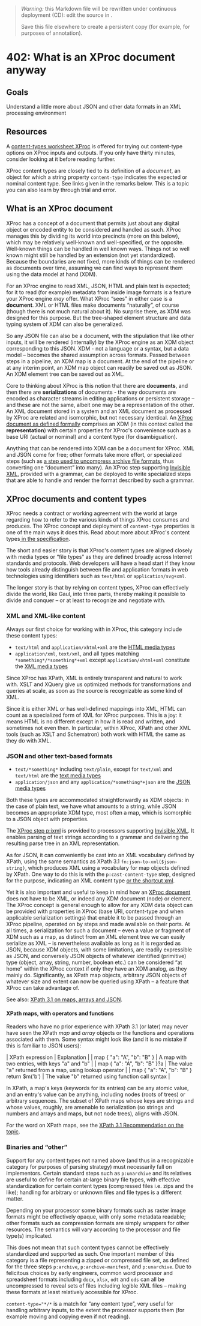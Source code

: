

> *Warning:* this Markdown file will be rewritten under continuous deployment (CD): edit the source in [](../../..).
> 
> Save this file elsewhere to create a persistent copy (for example, for purposes of annotation).

# 402: What is an XProc document anyway

## Goals

Understand a little more about JSON and other data formats in an XML processing environment

## Resources

A [content-types worksheet XProc](../../worksheets/CONTENT-TYPE_worksheet.xpl) is offered for trying out content-type options on XProc inputs and outputs. If you only have thirty minutes, consider looking at it before reading further.

XProc content types are closely tied to its definition of a *document*, an object for which a string property `content-type` indicates the expected or nominal content type. See links given in the remarks below. This is a topic you can also learn by through trial and error.

## What is an XProc document

XProc has a concept of a document that permits just about any digital object or encoded entity to be considered and handled as such. XProc manages this by dividing its world into precincts (more on this below), which may be relatively well-known and well-specified, or the opposite. Well-known things can be handled in well known ways. Things not so well known might still be handled by an extension (not yet standardized). Because the boundaries are not fixed, more kinds of things can be rendered as documents over time, assuming we can find ways to represent them using the data model at hand (XDM).

For an XProc engine to read XML, JSON, HTML and plain text is expected; for it to read (for example) metadata from inside image formats is a feature your XProc engine *may* offer. What XProc &ldquo;sees&rdquo; in either case is a **document**. XML or HTML files make documents &ldquo;naturally&rdquo;, of course (though there is not much natural about it). No surprise there, as XDM was designed for this purpose. But the tree-shaped element structure and data typing system of XDM can also be generalized.

So any JSON file can also be a document, with the stipulation that like other inputs, it will be rendered (internally) by the XProc engine as an XDM object corresponding to this JSON. XDM - not a language or a syntax, but a data model – becomes the shared assumption across formats. Passed between steps in a pipeline, an XDM map is a document. At the end of the pipeline or at any interim point, an XDM map object can readily be saved out as JSON. An XDM element tree can be saved out as XML.

Core to thinking about XProc is this notion that there are **documents**, and then there are **serializations** of documents - the way documents are encoded as character streams in editing applications or persistent storage – and these are not the same, albeit one may be a representation of the other. An XML document stored in a system and an XML document as processed by XProc are related and isomorphic, but not necessary identical. An [XProc                document as defined formally](https://spec.xproc.org/3.0/xproc/#documents) comprises an XDM (in this context called the **representation**) with certain properties for XProc's convenience such as a base URI (actual or nominal) and a content type (for disambiguation).

Anything that can be rendered into XDM can be a document for XProc. XML and JSON come for free; other formats take more effort, or specialized steps (such as [a step used to uncompress archive file formats](https://spec.xproc.org/3.0/steps/#c.unarchive), thus converting one &ldquo;document&rdquo; into many). An XProc step supporting [Invisible XML](https://spec.xproc.org/master/head/ixml/#c.invisible-xml), provided with a grammar, can be deployed to write specialized steps that are able to handle and render the format described by such a grammar.

## XProc documents and content types

XProc needs a contract or working agreement with the world at large regarding how to refer to the various kinds of things XProc consumes and produces. The XProc concept and deployment of `content-type` properties is one of the main ways it does this. Read about more about XProc's content types[ in the specification](https://spec.xproc.org/3.0/xproc/#documents).

The short and easier story is that XProc's content types are aligned closely with media types or &ldquo;file types&rdquo; as they are defined broadly across Internet standards and protocols. Web developers will have a head start if they know how tools already distinguish between file and application formats in web technologies using identifiers such as `text/html` or `application/svg+xml`.

The longer story is that by relying on content types, XProc can effectively divide the world, like Gaul, into three parts, thereby making it possible to divide and conquer – or at least to recognize and negotiate with.

### XML and XML-like content

Always our first choice for working with in XProc, this category include these content types:

* `text/html` and `application/xhtml+xml` are the [HTML media types](https://spec.xproc.org/3.0/xproc/#html-documents)
* `application/xml`, `text/xml`, and all types matching `*something*/*something*+xml` except `application/xhtml+xml` constitute the [XML media types](https://spec.xproc.org/3.0/xproc/#xml-documents)

Since XProc has XPath, XML is entirely transparent and natural to work with. XSLT and XQuery give us optimized methods for transformations and queries at scale, as soon as the source is recognizable as some kind of XML.

Since it is either XML or has well-defined mappings into XML, HTML can count as a specialized form of XML for XProc purposes. This is a joy: it means HTML is no different except in how it is read and written, and sometimes not even then. In particular, within XProc, XPath and other XML tools (such as XSLT and Schematron) both work with HTML the same as they do with XML.

### JSON and other text-based formats

* `text/*something*` including `text/plain`, except for `text/xml` and `text/html` are the [text media types](https://spec.xproc.org/3.0/xproc/#text-documents)
* `application/json` and any `application/*something*+json` are the [JSON media types](https://spec.xproc.org/3.0/xproc/#json-documents)

Both these types are accommodated straightforwardly as XDM objects: in the case of plain text, we have what amounts to a string, while JSON becomes an appropriate XDM type, most often a map, which is isomorphic to a JSON object with properties.

The [XProc step p:ixml](https://spec.xproc.org/lastcall-2024-08/head/ixml/) is provided to processors supporting [Invisible XML](https://invisiblexml.org/). It enables parsing of text strings according to a grammar and delivering the resulting parse tree in an XML representation.

As for JSON, it can conveniently be cast into an XML vocabulary defined by XPath, using the same semantics as XPath 3.1 `fn:json-to-xml($json-string)`, which produces XML using a vocabulary for map objects defined by XPath. One way to do this is with the `p:cast-content-type` step, designed for the purpose, indicating an XML content type [or the shortcut xml](https://spec.xproc.org/3.0/xproc/#specified-content-types). 

Yet it is also important and useful to keep in mind how an [XProc document](https://spec.xproc.org/3.0/xproc/#documents) does not have to be XML, or indeed any XDM document (node) or element. The XProc concept is general enough to allow for any XDM data object can be provided with properties in XProc (base URI, content-type and when applicable serialization settings) that enable it to be passed through an XProc pipeline, operated on by steps and made available on their ports. At all times, a serialization for such a document – even a value or fragment of XDM such as a map, as distinct from an XML element tree we can easily serialize as XML – is nevertheless available as long as it is regarded as JSON, because XDM objects, with some limitations, are readily expressible as JSON, and conversely JSON objects of whatever identified (primitive) type (object, array, string, number, boolean etc.) can be considered &ldquo;at home&rdquo; within the XProc context if only they have an XDM analog, as they mainly do. Significantly, as XPath map objects, arbitrary JSON objects of whatever size and extent can now be queried using XPath – a feature that XProc can take advantage of.

See also: [XPath 3.1 on maps,                   arrays and JSON](https://www.w3.org/TR/xpath-functions-31/#json-to-maps-and-arrays).

#### XPath maps, with operators and functions

Readers who have no prior experience with XPath 3.1 (or later) may never have seen the XPath *map* and *array* objects or the functions and operations associated with them. Some syntax might look like (and it is no mistake if this is familiar to JSON users):

| XPath expression | Explanation |
| map { "a": "A", "b": "B" } | A map with two entries, with keys "a" and "b"  |
| map { "a": "A", "b": "B" }?a | The value "a" returned from a map, using lookup operator |
| map { "a": "A", "b": "B" } return $m('b') | The value "b" returned using function call syntax |

In XPath, a map's keys (keywords for its entries) can be any atomic value, and an entry's value can be anything, including nodes (roots of trees) or arbitrary sequences. The subset of XPath maps whose keys are strings and whose values, roughly, are amenable to serialization (so strings and numbers and arrays and maps, but not node trees), aligns with JSON.

For the word on XPath maps, see the [XPath 3.1                      Recommendation on the topic](https://www.w3.org/TR/xpath-31/#id-maps).

### Binaries and &ldquo;other&rdquo;

Support for any content types not named above (and thus in a recognizable category for purposes of parsing strategy) must necessarily fall on implementors. Certain standard steps such as `p:unarchive` and its relatives are useful to define for certain at-large binary file types, with effective standardization for certain content types (compressed files i.e. zips and the like); handling for arbitrary or unknown files and file types is a different matter.

Depending on your processor some binary formats such as raster image formats might be effectively opaque, with only some metadata readable; other formats such as compression formats are simply wrappers for other resources. The semantics will vary according to the processor and file type(s) implicated.

This does not mean that such content types cannot be effectively standardized and supported as such. One important member of this category is a file representing a zipped or compressed file set, as defined for the three steps `p:archive`, `p:archive-manifest`, and `p:unarchive`. Due to felicitous choices by early engineers, common word processor and spreadsheet formats including `docx`, `xlsx`, `odt` and `ods` can all be uncompressed to reveal sets of files including legible XML files – making these formats at least relatively accessible for XProc.

`content-type="*/*` is a match for &ldquo;any content type&rdquo;, very useful for handling arbitrary inputs, to the extent the processor supports them (for example moving and copying even if not reading).
